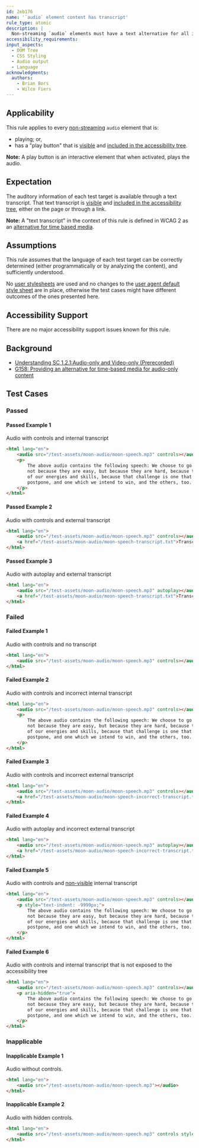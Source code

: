 ```yaml
---
id: 2eb176
name: '`audio` element content has transcript'
rule_type: atomic
description: |
  Non-streaming `audio` elements must have a text alternative for all included auditory information.
accessibility_requirements:
input_aspects:
  - DOM Tree
  - CSS Styling
  - Audio output
  - Language
acknowledgments:
  authors:
    - Brian Bors
    - Wilco Fiers
---
```


## Applicability

This rule applies to every [non-streaming](#non-streaming-media-element) `audio` element that is:

- playing; or,
- has a "play button" that is [visible][] and [included in the accessibility tree][].

**Note:** A play button is an interactive element that when activated, plays the audio.

## Expectation

The auditory information of each test target is available through a text transcript. That text transcript is [visible][] and [included in the accessibility tree][], either on the page or through a link.

**Note:** A "text transcript" in the context of this rule is defined in WCAG 2 as an [alternative for time based media](https://www.w3.org/TR/WCAG21/#dfn-alternative-for-time-based-media).

## Assumptions

This rule assumes that the language of each test target can be correctly determined (either programmatically or by analyzing the content), and sufficiently understood.

No [user stylesheets](https://drafts.csswg.org/css-cascade/#cascade-origin-user) are used and no changes to the [user agent default style sheet](https://drafts.csswg.org/css-cascade/#cascade-origin-ua) are in place, otherwise the test cases might have different outcomes of the ones presented here. 

## Accessibility Support

There are no major accessibility support issues known for this rule.

## Background

- [Understanding SC 1.2.1:Audio-only and Video-only (Prerecorded)](https://www.w3.org/WAI/WCAG21/Understanding/audio-only-and-video-only-prerecorded)
- [G158: Providing an alternative for time-based media for audio-only content](https://www.w3.org/WAI/WCAG21/Techniques/general/G158)

## Test Cases

### Passed

#### Passed Example 1

Audio with controls and internal transcript

```html
<html lang="en">
	<audio src="/test-assets/moon-audio/moon-speech.mp3" controls></audio>
	<p>
		The above audio contains the following speech: We choose to go to the moon in this decade and do the other things,
		not because they are easy, but because they are hard, because that goal will serve to organize and measure the best
		of our energies and skills, because that challenge is one that we are willing to accept, one we are unwilling to
		postpone, and one which we intend to win, and the others, too.
	</p>
</html>
```

#### Passed Example 2

Audio with controls and external transcript

```html
<html lang="en">
	<audio src="/test-assets/moon-audio/moon-speech.mp3" controls></audio>
	<a href="/test-assets/moon-audio/moon-speech-transcript.txt">Transcript</a>
</html>
```

#### Passed Example 3

Audio with autoplay and external transcript

```html
<html lang="en">
	<audio src="/test-assets/moon-audio/moon-speech.mp3" autoplay></audio>
	<a href="/test-assets/moon-audio/moon-speech-transcript.txt">Transcript</a>
</html>
```

### Failed

#### Failed Example 1

Audio with controls and no transcript

```html
<html lang="en">
	<audio src="/test-assets/moon-audio/moon-speech.mp3" controls></audio>
</html>
```

#### Failed Example 2

Audio with controls and incorrect internal transcript

```html
<html lang="en">
	<audio src="/test-assets/moon-audio/moon-speech.mp3" controls></audio>
	<p>
		The above audio contains the following speech: We choose to go to the cheese in this decade and do the other things,
		not because they are easy, but because they are hard, because that goal will serve to organize and measure the best
		of our energies and skills, because that challenge is one that we are willing to accept, one we are unwilling to
		postpone, and one which we intend to win, and the others, too.
	</p>
</html>
```

#### Failed Example 3

Audio with controls and incorrect external transcript

```html
<html lang="en">
	<audio src="/test-assets/moon-audio/moon-speech.mp3" controls></audio>
	<a href="/test-assets/moon-audio/moon-speech-incorrect-transcript.txt">Transcript</a>
</html>
```

#### Failed Example 4

Audio with autoplay and incorrect external transcript

```html
<html lang="en">
	<audio src="/test-assets/moon-audio/moon-speech.mp3" autoplay></audio>
	<a href="/test-assets/moon-audio/moon-speech-incorrect-transcript.txt">Transcript</a>
</html>
```

#### Failed Example 5

Audio with controls and [non-visible][visible] internal transcript

```html
<html lang="en">
	<audio src="/test-assets/moon-audio/moon-speech.mp3" controls></audio>
	<p style="text-indent: -9999px;">
		The above audio contains the following speech: We choose to go to the moon in this decade and do the other things,
		not because they are easy, but because they are hard, because that goal will serve to organize and measure the best
		of our energies and skills, because that challenge is one that we are willing to accept, one we are unwilling to
		postpone, and one which we intend to win, and the others, too.
	</p>
</html>
```

#### Failed Example 6

Audio with controls and internal transcript that is not exposed to the accessibility tree

```html
<html lang="en">
	<audio src="/test-assets/moon-audio/moon-speech.mp3" controls></audio>
	<p aria-hidden="true">
		The above audio contains the following speech: We choose to go to the moon in this decade and do the other things,
		not because they are easy, but because they are hard, because that goal will serve to organize and measure the best
		of our energies and skills, because that challenge is one that we are willing to accept, one we are unwilling to
		postpone, and one which we intend to win, and the others, too.
	</p>
</html>
```

### Inapplicable

#### Inapplicable Example 1

Audio without controls.

```html
<html lang="en">
	<audio src="/test-assets/moon-audio/moon-speech.mp3"></audio>
</html>
```

#### Inapplicable Example 2

Audio with hidden controls.

```html
<html lang="en">
	<audio src="/test-assets/moon-audio/moon-speech.mp3" controls style="display: none;"></audio>
</html>
```

[included in the accessibility tree]: #included-in-the-accessibility-tree 'Definition of included in the accessibility tree'
[visible]: #visible 'Definition of visible'

